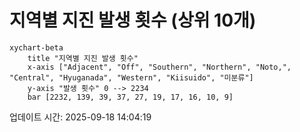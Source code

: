 # 지역별 지진 발생 횟수 (상위 10개)

```mermaid
xychart-beta
    title "지역별 지진 발생 횟수"
    x-axis ["Adjacent", "Off", "Southern", "Northern", "Noto,", "Central", "Hyuganada", "Western", "Kiisuido", "미분류"]
    y-axis "발생 횟수" 0 --> 2234
    bar [2232, 139, 39, 37, 27, 19, 17, 16, 10, 9]
```

업데이트 시간: 2025-09-18 14:04:19
